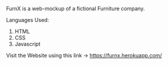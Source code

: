 FurnX is a web-mockup of a fictional Furniture company.

Languages Used:
1) HTML
2) CSS
3) Javascript

Visit the Website using this link -> https://furnx.herokuapp.com/
